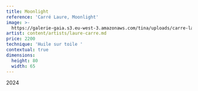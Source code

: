 ```yaml
---
title: Moonlight
reference: 'Carré Laure, Moonlight'
image: >-
  https://galerie-gaia.s3.eu-west-3.amazonaws.com/tina/uploads/carre-laure/galerie-gaia-carre-laure-moonlight-80X65cm-2024.jpg
artist: content/artists/laure-carre.md
price: 2200
technique: 'Huile sur toile '
contextual: true
dimensions:
  height: 80
  width: 65
---
```


2024
